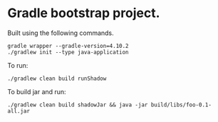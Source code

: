 #  Gradle bootstrap project.

Built using the following commands.

    gradle wrapper --gradle-version=4.10.2
    ./gradlew init --type java-application


To run:

    ./gradlew clean build runShadow
    
To build jar and run:

    ./gradlew clean build shadowJar && java -jar build/libs/foo-0.1-all.jar


